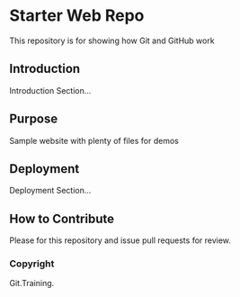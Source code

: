 # Starter Web Repo

This repository is for showing how Git and GitHub work

## Introduction
Introduction Section...
## Purpose
Sample website with plenty of files for demos

## Deployment
Deployment Section...
## How to Contribute
Please for this repository and issue pull requests for review.
### Copyright

Git.Training.
